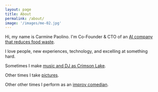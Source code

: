 ```yaml
---
layout: page
title: About
permalink: /about/
image: '/images/me-02.jpg'
---
```


Hi, my name is Carmine Paolino. I'm Co-Founder & CTO of an [AI company that reduces food waste][freshflow].

I love people, new experiences, technology, and excelling at something hard.

Sometimes I make [music and DJ as Crimson Lake][soundcloud].

Other times I take [pictures][instagram].

Other other times I perform as an [improv comedian][improv].

[instagram]: https://www.instagram.com/crmne/
[soundcloud]: https://soundcloud.com/thecrimsonlake
[freshflow]: https://freshflow.ai
[improv]: https://www.comedycafeberlin.com
